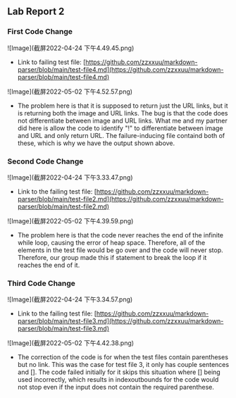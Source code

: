 ## Lab Report 2


### First Code Change
![Image](截屏2022-04-24 下午4.49.45.png)

* Link to failing test file: [https://github.com/zzxxuu/markdown-parser/blob/main/test-file4.md](https://github.com/zzxxuu/markdown-parser/blob/main/test-file4.md)


![Image](截屏2022-05-02 下午4.52.57.png)
* The problem here is that it is supposed to return just the URL links, but it is returning both the image and URL links.  The bug is that the code does not differentiate between image and URL links. What me and my partner did here is allow the code to identify "!" to differentiate between image and URL and only return URL.
The failure-inducing file containd both of these, which is why we have the output shown above.  




### Second Code Change
![Image](截屏2022-04-24 下午3.33.47.png)

* Link to the failing test file: [https://github.com/zzxxuu/markdown-parser/blob/main/test-file2.md](https://github.com/zzxxuu/markdown-parser/blob/main/test-file2.md)


![Image](截屏2022-05-02 下午4.39.59.png)
* The problem here is that the code never reaches the end of the infinite while loop, causing the error of heap space. Therefore, all of the elements in the test file would be go over and the code will never stop. Therefore, our group made this if statement to break the loop if it reaches the end of it. 


### Third Code Change
![Image](截屏2022-04-24 下午3.34.57.png)

* Link to the failing test file: [https://github.com/zzxxuu/markdown-parser/blob/main/test-file3.md](https://github.com/zzxxuu/markdown-parser/blob/main/test-file3.md)


![Image](截屏2022-05-02 下午4.42.38.png)
*  The correction of the code is for when the test files contain parentheses but no link. This was the case for test file 3, it only has couple sentences and []. The code failed initially for it skips this situation where [] being used incorrectly, which results in indexoutbounds for the code would not stop even if the input does not contain the required parenthese. 